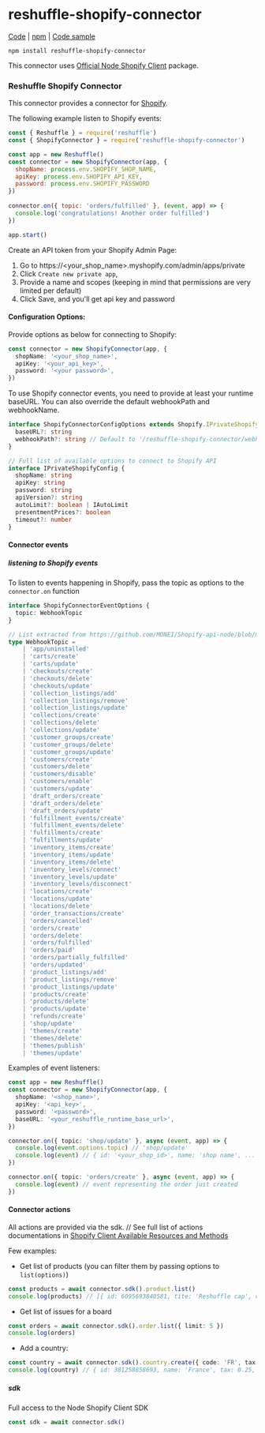 # reshuffle-shopify-connector

[Code](https://github.com/reshufflehq/reshuffle-shopify-connector) |  [npm](https://www.npmjs.com/package/reshuffle-shopify-connector) | [Code sample](https://github.com/reshufflehq/reshuffle/tree/master/examples/shopify)

`npm install reshuffle-shopify-connector`

This connector uses [Official Node Shopify Client](https://www.npmjs.com/package/shopify-api-node) package.

### Reshuffle Shopify Connector

This connector provides a connector for [Shopify](https://www.shopify.com/online).

The following example listen to Shopify events:
```js
const { Reshuffle } = require('reshuffle')
const { ShopifyConnector } = require('reshuffle-shopify-connector')

const app = new Reshuffle()
const connector = new ShopifyConnector(app, {
  shopName: process.env.SHOPIFY_SHOP_NAME,
  apiKey: process.env.SHOPIFY_API_KEY,
  password: process.env.SHOPIFY_PASSWORD
})
  
connector.on({ topic: 'orders/fulfilled' }, (event, app) => {
  console.log('congratulations! Another order fulfilled')
})

app.start()
```

Create an API token from your Shopify Admin Page:

1. Go to https://<your_shop_name>.myshopify.com/admin/apps/private
2. Click `Create new private app`, 
3. Provide a name and scopes (keeping in mind that permissions are very limited per default)
4. Click Save, and you'll get api key and password

#### Configuration Options:

Provide options as below for connecting to Shopify:
```typescript
const connector = new ShopifyConnector(app, {
  shopName: '<your_shop_name>',
  apiKey: '<your_api_key>',
  password: '<your password>',
})
``` 

To use Shopify connector events, you need to provide at least your runtime baseURL. 
You can also override the default webhookPath and webhookName.
```typescript
interface ShopifyConnectorConfigOptions extends Shopify.IPrivateShopifyConfig {
  baseURL?: string
  webhookPath?: string // Default to '/reshuffle-shopify-connector/webhook'
}

// Full list of available options to connect to Shopify API
interface IPrivateShopifyConfig {
  shopName: string
  apiKey: string
  password: string
  apiVersion?: string
  autoLimit?: boolean | IAutoLimit
  presentmentPrices?: boolean
  timeout?: number
}
```

#### Connector events

##### listening to Shopify events

To listen to events happening in Shopify, pass the topic as options to the `connector.on` function

```typescript
interface ShopifyConnectorEventOptions {
  topic: WebhookTopic
}

// List extracted from https://github.com/MONEI/Shopify-api-node/blob/master/index.d.ts#L2869
type WebhookTopic =
    | 'app/uninstalled'
    | 'carts/create'
    | 'carts/update'
    | 'checkouts/create'
    | 'checkouts/delete'
    | 'checkouts/update'
    | 'collection_listings/add'
    | 'collection_listings/remove'
    | 'collection_listings/update'
    | 'collections/create'
    | 'collections/delete'
    | 'collections/update'
    | 'customer_groups/create'
    | 'customer_groups/delete'
    | 'customer_groups/update'
    | 'customers/create'
    | 'customers/delete'
    | 'customers/disable'
    | 'customers/enable'
    | 'customers/update'
    | 'draft_orders/create'
    | 'draft_orders/delete'
    | 'draft_orders/update'
    | 'fulfillment_events/create'
    | 'fulfillment_events/delete'
    | 'fulfillments/create'
    | 'fulfillments/update'
    | 'inventory_items/create'
    | 'inventory_items/update'
    | 'inventory_items/delete'
    | 'inventory_levels/connect'
    | 'inventory_levels/update'
    | 'inventory_levels/disconnect'
    | 'locations/create'
    | 'locations/update'
    | 'locations/delete'
    | 'order_transactions/create'
    | 'orders/cancelled'
    | 'orders/create'
    | 'orders/delete'
    | 'orders/fulfilled'
    | 'orders/paid'
    | 'orders/partially_fulfilled'
    | 'orders/updated'
    | 'product_listings/add'
    | 'product_listings/remove'
    | 'product_listings/update'
    | 'products/create'
    | 'products/delete'
    | 'products/update'
    | 'refunds/create'
    | 'shop/update'
    | 'themes/create'
    | 'themes/delete'
    | 'themes/publish'
    | 'themes/update'
```

Examples of event listeners:
```typescript
const app = new Reshuffle()
const connector = new ShopifyConnector(app, {
  shopName: '<shop_name>',
  apiKey: '<api_key>',
  password: '<password>',
  baseURL: '<your_reshuffle_runtime_base_url>',
})

connector.on({ topic: 'shop/update' }, async (event, app) => {
  console.log(event.options.topic) // 'shop/update'
  console.log(event) // { id: '<your_shop_id>', name: 'shop name', ... }
})    

connector.on({ topic: 'orders/create' }, async (event, app) => {                             
  console.log(event) // event representing the order just created 
})  
```
                                                                    
#### Connector actions

All actions are provided via the sdk.
// See full list of actions documentations in [Shopify Client Available Resources and Methods](https://www.npmjs.com/package/shopify-api-node#available-resources-and-methods)

Few examples:

- Get list of products (you can filter them by passing options to `list(options)`)
```typescript
const products = await connector.sdk().product.list()
console.log(products) // [{ id: 6095693840581, tite: 'Reshuffle cap', created_at: '2020-11-23T15:23:09+13:00', published_scope: 'web', admin_graphql_api_id: 'gid://shopify/Product/6095693840581', ... }]
```

- Get list of issues for a board
```typescript
const orders = await connector.sdk().order.list({ limit: 5 })
console.log(orders)
```

- Add a country:
```typescript
const country = await connector.sdk().country.create({ code: 'FR', tax: 0.25 })
console.log(country) // { id: 381258858693, name: 'France', tax: 0.25, code: 'FR', tax_name: 'FR TVA', provinces: [] }
```

##### sdk

Full access to the Node Shopify Client SDK

```typescript
const sdk = await connector.sdk()
```

